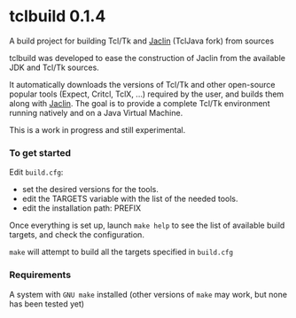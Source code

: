 # tclbuild 0.1.4

A build project for building Tcl/Tk and [Jaclin](https://github.com/fabrice-ducos/jaclin) (TclJava fork) from sources

tclbuild was developed to ease the construction of Jaclin from the available JDK and Tcl/Tk sources.

It automatically downloads the versions of Tcl/Tk and other open-source popular tools (Expect, Critcl, TclX, ...) required by the user, 
and builds them along with [Jaclin](https://github.com/fabrice-ducos/jaclin). The goal is to provide a complete Tcl/Tk environment running natively and on a Java Virtual Machine.

This is a work in progress and still experimental.

### To get started

Edit `build.cfg`:
  - set the desired versions for the tools.
  - edit the TARGETS variable with the list of the needed tools.
  - edit the installation path: PREFIX

Once everything is set up, launch `make help` to see the list of available build targets, and check the configuration.

`make` will attempt to build all the targets specified in `build.cfg`

### Requirements
A system with `GNU make` installed (other versions of `make` may work, but none has been tested yet)
